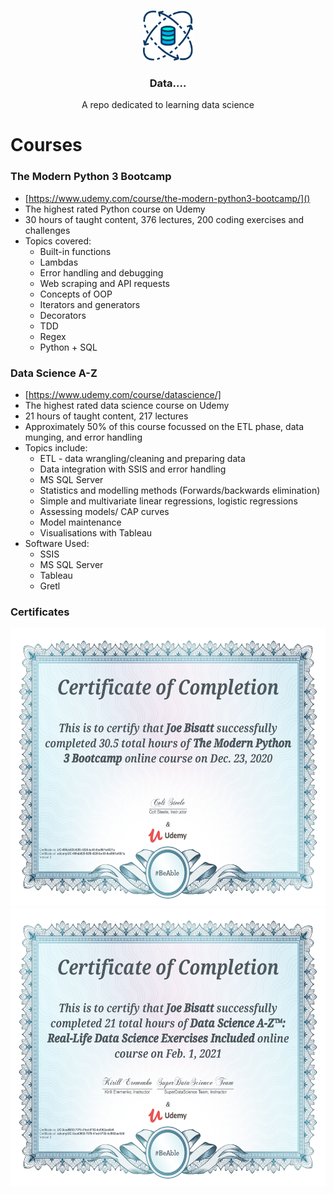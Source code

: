 <br />
<p align="center">
  <a href="https://github.com/github_username/repo_name">
    <img src="images/logo.svg" alt="Logo" width="80" height="80">
  </a>

  <h3 align="center">Data....</h3>

  <p align="center">
    A repo dedicated to learning data science
  </p>
</p>

# Courses
### The Modern Python 3 Bootcamp
* [https://www.udemy.com/course/the-modern-python3-bootcamp/]()
* The highest rated Python course on Udemy
* 30 hours of taught content, 376 lectures, 200 coding exercises and challenges
* Topics covered:
  * Built-in functions
  * Lambdas
  * Error handling and debugging
  * Web scraping and API requests
  * Concepts of OOP
  * Iterators and generators
  * Decorators
  * TDD
  * Regex
  * Python + SQL


### Data Science A-Z
* [https://www.udemy.com/course/datascience/]
* The highest rated data science course on Udemy
* 21 hours of taught content, 217 lectures
* Approximately 50% of this course focussed on the ETL phase, data munging, and error handling
* Topics include:
  * ETL - data wrangling/cleaning and preparing data
  * Data integration with SSIS and error handling
  * MS SQL Server
  * Statistics and modelling methods (Forwards/backwards elimination)
  * Simple and multivariate linear regressions, logistic regressions
  * Assessing models/ CAP curves
  * Model maintenance
  * Visualisations with Tableau
* Software Used:
  * SSIS
  * MS SQL Server
  * Tableau
  * Gretl

### Certificates
<p>
  <img src="images/python_3_bootcamp_cert.jpg" alt="Logo" width="600" height="445">

  <img src="images/data_science_az_cert.jpg" alt="Logo" width="600" height="445">
</p>
